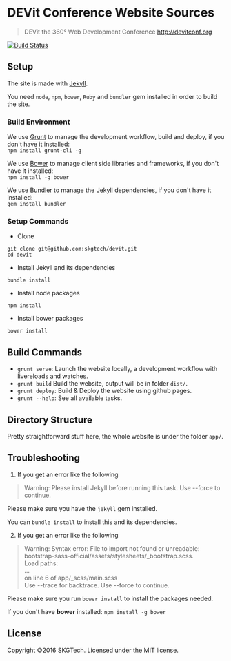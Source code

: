 # DEVit Conference Website Sources

> DEVit the 360° Web Development Conference
> http://devitconf.org

[![Build Status](https://secure.travis-ci.org/skgtech/devit.png?branch=master)](http://travis-ci.org/skgtech/devit)

## Setup

The site is made with [Jekyll](http://jekyllrb.com/).

You need `node`, `npm`, `bower`, `Ruby` and `bundler` gem installed in order to build the site.

### Build Environment

We use [Grunt](http://gruntjs.com) to manage the development workflow, build and deploy, if you don't have it installed:<br/> `npm install grunt-cli -g`

We use [Bower](http://bower.io/) to manage client side libraries and frameworks, if you don't have it installed:<br/> `npm install -g bower`

We use [Bundler](http://bundler.io/) to manage the [Jekyll](http://jekyllrb.com/) dependencies, if you don't have it installed:<br/> `gem install bundler`

### Setup Commands

* Clone
```
git clone git@github.com:skgtech/devit.git
cd devit
```
* Install Jekyll and its dependencies
```
bundle install
```
* Install node packages
```
npm install
```
* Install bower packages
```
bower install
```

## Build Commands

* `grunt serve`: Launch the website locally, a development workflow with livereloads and watches.
* `grunt build` Build the website, output will be in folder `dist/`.
* `grunt deploy`: Build & Deploy the website using github pages.
* `grunt --help`: See all available tasks.

## Directory Structure

Pretty straightforward stuff here, the whole website is under the folder `app/`.

## Troubleshooting

1. If you get an error like the following

  > Warning: Please install Jekyll before running this task. Use --force to continue.

  Please make sure you have the `jekyll` gem installed.

  You can `bundle install` to install this and its dependencies.

2. If you get an error like the following

  > Warning: Syntax error: File to import not found or unreadable: bootstrap-sass-official/assets/stylesheets/_bootstrap.scss.<br/>
                  Load paths:<br/>
            ...<br/>
            on line 6 of app/_scss/main.scss<br/>
      Use --trace for backtrace. Use --force to continue.

  Please make sure you run `bower install` to install the packages needed.

  If you don't have **bower** installed: `npm install -g bower`

## License

Copyright ©2016 SKGTech. Licensed under the MIT license.
